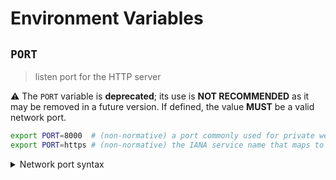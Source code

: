 # Environment Variables

## `PORT`

> listen port for the HTTP server

⚠️ The `PORT` variable is **deprecated**; its use is **NOT RECOMMENDED** as it
may be removed in a future version. If defined, the value **MUST** be a valid
network port.

```bash
export PORT=8000  # (non-normative) a port commonly used for private web servers
export PORT=https # (non-normative) the IANA service name that maps to port 443
```

<details>
<summary>Network port syntax</summary>

Ports may be specified as a numeric value no greater than `65535`.
Alternatively, a service name can be used. Service names are resolved against
the system's service database, typically located in the `/etc/service` file on
UNIX-like systems. Standard service names are published by IANA.

</details>
